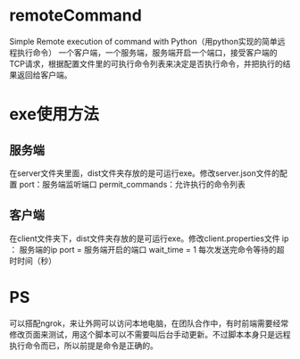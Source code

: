 # remoteCommand
Simple Remote execution of command with Python（用python实现的简单远程执行命令）
一个客户端，一个服务端，服务端开启一个端口，接受客户端的TCP请求，根据配置文件里的可执行命令列表来决定是否执行命令，并把执行的结果返回给客户端。

# exe使用方法
## 服务端
在server文件夹里面，dist文件夹存放的是可运行exe。修改server.json文件的配置
port：服务端监听端口
permit_commands：允许执行的命令列表

## 客户端
在client文件夹下，dist文件夹存放的是可运行exe。修改client.properties文件
ip ： 服务端的ip
port = 服务端开启的端口
wait_time = 1 每次发送完命令等待的超时时间（秒）

# PS 
可以搭配ngrok，来让外网可以访问本地电脑，在团队合作中，有时前端需要经常修改页面来测试，用这个脚本可以不需要叫后台手动更新。不过脚本本身只是远程执行命令而已，所以前提是命令是正确的。
